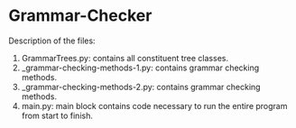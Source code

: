 # Grammar-Checker

Description of the files:

1. GrammarTrees.py: contains all constituent tree classes.
2. _grammar-checking-methods-1.py: contains grammar checking methods.
3. _grammar-checking-methods-2.py: contains grammar checking methods.
4. main.py: main block contains code necessary to run the entire program from start to finish.
